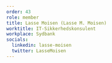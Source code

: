 ```yaml
---
order: 43
role: member
title: Lasse Moisen (Lasse M. Moisen)
worktitle: IT-Sikkerhedskonsulent
workplace: Sydbank
socials:
  linkedin: lasse-moisen
  twitter: LasseMoisen
---
```

